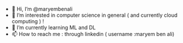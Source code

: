 - 👋 Hi, I’m @maryembenali
- 👀 I’m interested in computer science in general ( and currently cloud computing )  !
- 🌱 I’m currently learning  ML and DL
- 📫 How to reach me : through linkedin ( username :maryem ben ali)

<!---
maryembenali/maryembenali is a ✨ special ✨ repository because its `README.md` (this file) appears on your GitHub profile.
You can click the Preview link to take a look at your changes.
--->
